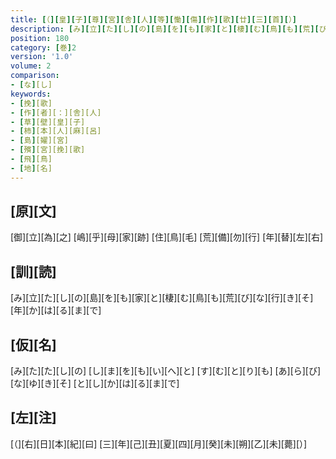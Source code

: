 ```yaml
---
title: [（][皇][子][尊][宮][舎][人][等][慟][傷][作][歌][廿][三][首][）]
description: [み][立][た][し][の][島][を][も][家][と][棲][む][鳥][も][荒][び][な][行][き][そ][年][か][は][る][ま][で]
position: 180
category: [巻]2
version: '1.0'
volume: 2
comparison:
- [な][し]
keywords:
- [挽][歌]
- [作][者][：][舎][人]
- [草][壁][皇][子]
- [柿][本][人][麻][呂]
- [島][嬥][宮]
- [殯][宮][挽][歌]
- [飛][鳥]
- [地][名]
---
```


## [原][文]

[御][立][為][之] [嶋][乎][母][家][跡] [住][鳥][毛] [荒][備][勿][行] [年][替][左][右]

## [訓][読]

[み][立][た][し][の][島][を][も][家][と][棲][む][鳥][も][荒][び][な][行][き][そ][年][か][は][る][ま][で]

## [仮][名]

[み][た][た][し][の] [し][ま][を][も][い][へ][と] [す][む][と][り][も] [あ][ら][び][な][ゆ][き][そ] [と][し][か][は][る][ま][で]

## [左][注]

[（][右][日][本][紀][曰] [三][年][己][丑][夏][四][月][癸][未][朔][乙][未][薨][）]
